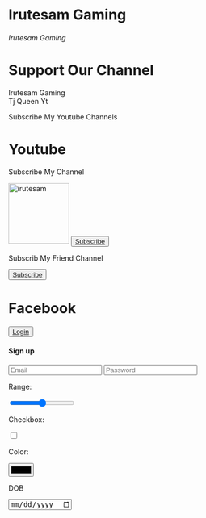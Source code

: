 <html>
<body>
<h1>Irutesam Gaming</h1>
<h6>Irutesam Gaming</h6>
</body>
</html>
<html>
<body>
<h1>Support Our Channel</h1>
<p>
Irutesam Gaming<br>
Tj Queen Yt<br>
</p>
</body>
</html>
<html>
<head>
Subscribe My Youtube Channels
</head>
<!doctype html>
<html>
<body>
<h1>Youtube</h1>
<p>Subscribe My Channel</p>
<html>
<body>
<a href="https://ibb.co/djfPMNh">
<img src="https://i.ibb.co/34TpdxJ/irutesam.jpg" width="120" height="120" alt="irutesam" border="0"></a>
</body>
</html>
<html>
<body>
<button>
<a href="https://youtube.com/channel/UCKcw7XnGaNGLlCOMrbl8q-g">Subscribe</a>
</button>
</body>
</html>
<html>
<body>
<p>Subscrib My Friend Channel</p>
<button>
<a href="https://youtube.com/channel/UCb4EZjNFz7a705eRDxVgjAg" >Subscribe</a>
</button>
</body>
</html>
<html>
<body>
<h1>Facebook</h1>
<button><a href="https://www.facebook.com" >Login</a>
</button>
</body>
</html>
<endcode>
<html>
<body>
<h4>Sign up</h4>
<input placeholder="Email">
<input type"password" placeholder="Password">
<p>Range:</p>
<input type="range">
<p>Checkbox:</p>
<input type="checkbox">
<p>Color:</p>
<input type="color">
<p>DOB</p>
<input type="date">
</body>
</html>
